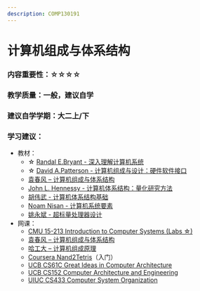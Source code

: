 ```yaml
---
description: COMP130191
---
```


# 计算机组成与体系结构

### 内容重要性：☆☆☆☆

### 教学质量：一般，建议自学

### 建议自学学期：大二上/下

### 学习建议：

* 教材：
  * ☆ [Randal E.Bryant - 深入理解计算机系统](https://book.douban.com/subject/26912767/)
  * ☆ [David A.Patterson - 计算机组成与设计：硬件软件接口](https://book.douban.com/subject/10441748/)
  * [袁春风 – 计算机组成与体系结构](https://book.douban.com/subject/26913472/)
  * [John L. Hennessy - 计算机体系结构：量化研究方法](https://book.douban.com/subject/36108789/)
  * [胡伟武 - 计算机体系结构基础](https://book.douban.com/subject/35677808/)
  * [Noam Nisan - 计算机系统要素](https://book.douban.com/subject/1998341/)
  * [姚永斌 - 超标量处理器设计](https://book.douban.com/subject/26293546/)
* 网课：
  * [CMU 15-213 Introduction to Computer Systems (Labs ☆)](https://csdiy.wiki/%E4%BD%93%E7%B3%BB%E7%BB%93%E6%9E%84/CSAPP/)
  * [袁春风 – 计算机组成与体系结构](https://www.bilibili.com/video/BV1rJ411U7EC)
  * [哈工大 – 计算机组成原理](https://www.bilibili.com/video/BV1t4411e7LH)
  * [Coursera Nand2Tetris](https://csdiy.wiki/%E4%BD%93%E7%B3%BB%E7%BB%93%E6%9E%84/N2T/)（入门）
  * [UCB CS61C Great Ideas in Computer Architecture](https://cs61c.org/sp24/)
  * [UCB CS152 Computer Architecture and Engineering](https://www.bilibili.com/video/BV1pK4y1d7ff)
  * [UIUC CS433 Computer System Organization](https://courses.grainger.illinois.edu/cs433/sp2024/index.php)

